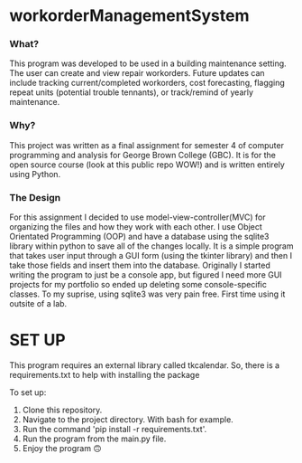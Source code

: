 # workorderManagementSystem

<h3>What?</h3>

This program was developed to be used in a building maintenance setting. The user can create and view repair workorders. Future updates can include tracking current/completed workorders, cost forecasting, flagging repeat units (potential trouble tennants), or track/remind of yearly maintenance. 


<h3>Why?</h3>

This project was written as a final assignment for semester 4 of computer programming and analysis for George Brown College (GBC). It is for
the open source course (look at this public repo WOW!) and is written entirely using Python.

<h3>The Design</h3>

For this assignment I decided to use model-view-controller(MVC) for organizing the files and how they work with each other. I use Object Orientated Programming (OOP) and have a database using the sqlite3 library within python to save all of the changes locally. It is a simple program that takes user input through a GUI form (using the tkinter library) and then I take those fields and insert them into the database. Originally I started writing the program to just be a console app, but figured I need more GUI projects for my portfolio so ended up deleting some console-specific classes. To my suprise, using sqlite3 was very pain free. First time using it outsite of a lab. 

<h1>SET UP</h1>

This program requires an external library called tkcalendar. So, there is a requirements.txt to help with installing the package

To set up:<br>
1. Clone this repository.<br>
2. Navigate to the project directory. With bash for example. <br>
3. Run the command 'pip install -r requirements.txt'.<br>
4. Run the program from the main.py file.<br>
5. Enjoy the program 🙃<br>
